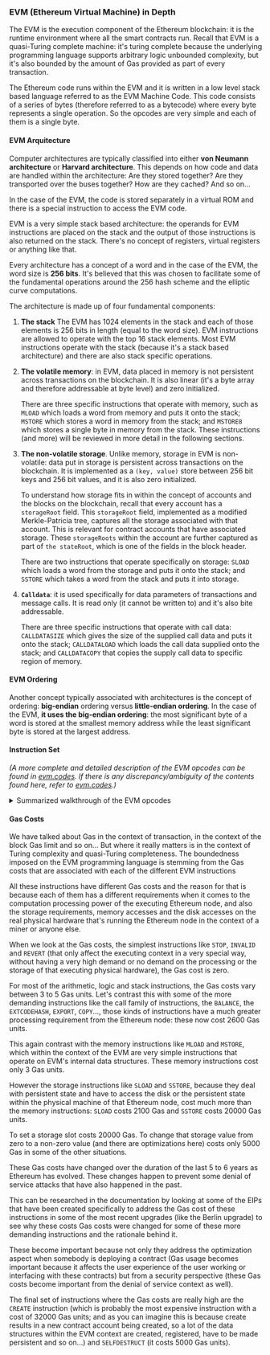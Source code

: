 ### EVM (Ethereum Virtual Machine) in Depth

The EVM is the execution component of the Ethereum blockchain: it is the runtime environment where all the smart contracts run. Recall that EVM is a quasi-Turing complete machine: it's turing complete because the underlying programming language supports arbitrary logic unbounded complexity, but it's also bounded by the amount of Gas provided as part of every transaction.

The Ethereum code runs within the EVM and it is written in a low level stack based language referred to as the EVM Machine Code. This code consists of a series of bytes (therefore referred to as a bytecode) where every byte represents a single operation. So the opcodes are very simple and each of them is a single byte.

#### EVM Arquitecture

Computer architectures are typically classified into either **von Neumann architecture** or **Harvard architecture**.
This depends on how code and data are handled within the architecture: Are they stored together? Are they transported over the buses together? How are they cached? And so on...

In the case of the EVM, the code is stored separately in a virtual ROM and there is a special instruction to access the EVM code.

EVM is a very simple stack based architecture: the operands for EVM instructions are placed on the stack and the output of those instructions is also returned on the stack. There's no concept of registers, virtual registers or anything like that.

Every architecture has a concept of a word and in the case of the EVM, the word size is **256 bits**. It's believed that this was chosen to facilitate some of the fundamental operations around the 256 hash scheme and the elliptic curve computations.

The architecture is made up of four fundamental components:

1. **The stack** The EVM has 1024 elements in the stack and each of those elements is 256 bits in length (equal to the word size). EVM instructions are allowed to operate with the top 16 stack elements. Most EVM instructions operate with the stack (because it's a stack based architecture) and there are also stack specific operations.

2. **The volatile memory**: in EVM, data placed in memory is not persistent across transactions on the blockchain. It is also linear (it's a byte array and therefore addressable at byte level) and zero initialized.

    There are three specific instructions that operate with memory, such as `MLOAD` which loads a word from memory and puts it onto the stack; `MSTORE` which stores a word in memory from the stack; and `MSTORE8` which stores a single byte in memory from the stack. These instructions (and more) will be reviewed in more detail in the following sections.

3. **The non-volatile storage**. Unlike memory, storage in EVM is non-volatile: data put in storage is persistent across transactions on the blockchain. It is implemented as a `(key, value)` store between 256 bit keys and 256 bit values, and it is also zero initialized.
    
    To understand how storage fits in within the concept of accounts and the blocks on the blockchain, recall that every account has a `storageRoot` field. This `storageRoot` field, implemented as a modified Merkle-Patricia tree, captures all the storage associated with that account. This is relevant for contract accounts that have associated storage. These `storageRoots` within the account are further captured as part of `the stateRoot`, which is one of the fields in the block header.
    
    There are two instructions that operate specifically on storage: `SLOAD` which loads a word from the storage and puts it onto the stack; and `SSTORE` which takes a word from the stack and puts it into storage.

4. **`Calldata`**: it is used specifically for data parameters of transactions and message calls. It is read only (it cannot be written to) and it's also bite addressable.
    
    There are three specific instructions that operate with call data: `CALLDATASIZE` which gives the size of the supplied call data and puts it onto the stack; `CALLDATALOAD` which loads the call data supplied onto the stack; and `CALLDATACOPY` that copies the supply call data to specific region of memory.


#### EVM Ordering

Another concept typically associated with architectures is the concept of ordering: **big-endian** ordering versus **little-endian ordering**. In the case of the EVM, **it uses the big-endian ordering**: the most significant byte of a word is stored at the smallest memory address while the least significant byte is stored at the largest address.

#### Instruction Set

_(A more complete and detailed description of the EVM opcodes can be found in [evm.codes](https://www.evm.codes/?utm_source=tldrnewsletter). If there is any discrepancy/ambiguity of the contents found here, refer to [evm.codes](https://www.evm.codes/?utm_source=tldrnewsletter).)_

<details>
<summary>Summarized walkthrough of the EVM opcodes</summary>

All the instructions supported by the EVM can be classified into 11 categories. Instructions that are found in categories **a** to **i** operate on the stack.

The format for each of these instructions will be as follows:

```
OPCODE MNEMONIC INPUTS OUTPUTS
```

Let's see an example:

The opcode is the hex representation of the instruction. You will see that the `0x00` opcode is used for the stop instruction. In addition, the word `STOP` is the mnemonic of the instruction. and then the two numbers that you see after the mnemonic refer to the number of stack items placed for this instruction (inputs) and the number of stack items removed (outputs).

So the stop opcode is `0x00`, thus it's the first instruction in the instruction set mapping. The mnemonic is `STOP` (makes sense), 0 items are placed and 0 items are removed from the stack.

In the case of `ADD`, you will see that it has 2 items placed onto the stack (the 2 operands) and the computed result (the addition) is placed back onto the stack.

That's why you see that there is one item placed onto the stack, which is the result the addition of the two inputs. The same thing holds good for multiplication, and so on...

##### **a.** Stop & Arithmetic

```
0x00 STOP 0 0
0x01 ADD 2 1
0x02 MUL 2 1
0x03 SUB 2 1
0x04 DIV 2 1
0x05 SDIV 2 1
0x06 MOD 2 1
0x07 SMOD 2 1
0x08 ADDMOD 3 1
0x06 MOD 2 1
0x07 SMOD 2 1
0x08 ADDMOD 3 1
0x09 MULMOD 3 1
0x0a EXP 2 1
0x0b SIGNEXTEND 2 1
```

##### **b.** Comparison & Bitwise Logic

```
0x10 LT 2 1
0x12 SLT 2 1
0x20 GT 2 1
0x13 SGT 2 1
0x14 EQ 2 1
0x15 ISZERO 1 1
0x16 AND 2 1
0x17 OR 2 1
0x18 XOR 2 1
0x19 NOT 1 1
0x1a BYTE 2 1   
0x1b SHL 2 1
0x1c SHR 2 1
0x1d SAR 2 1
```

### **c.** SHA3 Instruction

```
0x20 SHA3 2 1
```

_This single instruction is critical to Ethereum because it computes the Keccak-256 Hash. The formal notation for how the Keccak-256 hash is calculated is:_

$$
\mu_s'[0]=\text{KEC}\left(\mu_m\left[\mu_s[0]\left(\mu_s[0]+\mu_s[1]-1\right)\right]\right)
$$
$$
\mu_i'=\text{M}\left(\mu_i,\mu_s[0],\mu_s[1]\right)
$$

_This is explained with more detail in the Ethereum Yellowpaper._

##### **d.** Environmental Information Instructions

_These set of instructions give information about the environment or the execution context of the smart contract executing them._

```
0x30 ADDRESS 0 1
0x31 BALANCE 1 1
0x32 ORIGIN 0 1
0x33 CALLER 0 1
```

- _The `ADDRESS` instruction gives the address of the currently executing account._
- _`BALANCE` gives the ether balance of the currently executing account._
- _`ORIGIN` gives the address of the originator of the transaction that actually led to the execution of the code within the EVM._
- _`CALLER` gives the caller's address in the context of `Solidity`, these would be transaction origin (`tx.origin`) and message sender (`msg.sender`) respectively._

---

```
0x34 CALLVALUE 0 1
0x35 CALLDATALOAD 1 1
0x36 CALLDATASIZE 0 1
0x37 CALLDATACOPY 3 0
```

- _`CALLVALUE` in the context of `Solidity` would be the message value (`msg.vale`) that you would see in the smart contracts._

---

```
0x38 CODESIZE 0 1
0x39 CODECOPY 3 0
0x3a GASPRIZE 0 1
0x3b EXTCODESIZE 1 1
```
- _`CODESIZE` gives the size of the code running in the current environment._
- _`CODECOPY` lets you copy the code running in the current environment to memory._
- _`GASPRICE` in the context of `Solidity`; you would see this as `transaction.gasPrice`, which gives you the price of the Gas in the current environment._

---

```
0x3b EXTCODESIZE 1 1
0x3c EXTCODECOPY 4 0
0x3d RETURNDATASIZE 0 1
0x3e RETURNDATACOPY 3 0
0x3f EXTCODEHASH 1 1
```

_This set of instructions lets you query an external contract account._
- _`EXTCODESIZE` gives you the size of the specified account's code._
- _`EXTCODECOPY` copies the specified accounts code to memory._
- _`RETURNDATASIZE` gives the size of the output data from the previous call in this current environment._
- _`RETURNDATACOPY` copies that return data._
- _`EXTCODEHASH` gives the hash of the external account's code._

##### **e.** Block Information Instructions

_Similar to environment key information, EVM also has a set of instructions that gives information about transactions block._

```
0x40 BLOCKHASH 1 1
0x41 COINBASE 0 1
0x42 TIMESTAMP 0 1
0x43 NUMBER 0 1
0x44 DIFFICULTY 0 1
0x45 GASLIMIT 0 1
```

- _`BLOCKHASH` gives the hash of one of the specified 256 most recent complete blocks. If the specified block is not one of the most recent 256 ones, then this instruction returns zero, **which is something that has a security implication**._
- _`COINBASE` gives the block's beneficiary address (the address to which the block reward and transaction fees are credited to)._
- _`TIMESTAMP` gets the block's timestamp._
- _`NUMBER` gets the block's number._
- _`DIFFICULTY` gets the block's diffiulty._
- _`GASLIMIT` gets the block's gas limit._

##### **f.** Stack, Memory, Storage and Flow Instructions

_The next category of instructions are related to the stack memory and storage; load and store operations and also those that affect the control flow._

```
0x50 POP 1 0
0x51 MLOAD 1 1
0x52 MSTORE 2 0
0x53 MSTORE8 2 0
0x54 SLOAD 1 1
0x55 SSTORE 2 0
```

- _`POP` pops an element of the stack._
- _`MLOAD` and `MSTORE` load and store from memory._
- _`MSTORE8` stores a single byte to memory instead of the whole word._
- _`SLOAD` and `SSTORE` load and store words from and to the storage._

_The next set of instructions affect the control flow._

```
0x56 JUMP 1 0
0x57 JUMPI 2 0
0x58 PC 0 1
0x59 MSIZE 0 1
0x5a GAS 0 1
0x5b JUMPDEST 0 0
```

- _`JUMP` jumps to the specific location._
- _`JUMPI` is a conditional jump that jumps depending on the value specified._
- _`PC` gives you the value of the program counter._
- _`MSIZE` gives the size of active memory in bytes as of this instruction._
- _`GAS` gives the amount of available Gas as of this instruction. This is in the context of the Gas that is supplied with the transaction: how much gets consumed and how much is left._
- _`JUMPDEST` has no effect on the machine state: it does not affect the control flow but it marks a particular destination as being a valid destination for the jump instructions that we talked about._

##### *g.* Push Operations

_The next set of instructions are specific to the stack. These instructions push operands or place items onto the stack. Depending on the number of items placed, there are 32 such instructions._

```
0x60 PUSH1 0 1
0x61 PUSH2 0 1
 .     .
 .     .
 .     .
0x7f PUSH32 0 1
```

_`PUSH1` pushes a single byte onto the stack, `PUSH2` pushes 2 bytes and it goes all the way up to `PUSH31`. The `PUSH32` instruction pushes a full word (32 bytes or 256 bits) onto the stack._

##### **h.** Duplication Operations

*The next category of instructions that operate on the stack are the duplication operations, which duplicate items that are already on the stack.*

```
0x80 DUP1 1 2
0x81 DUP2 1 2
 .     .
 .     .
 .     .
0x8f DUP16 1 2
```

_`DUP1` for example duplicates the first stack item, `DUP2` duplicates the first two items on the stack, and it goes all the way up to `DUP16`._

##### **i.** Exchange Operations

*The final set of instructions that operate on stack items are the exchange operations. These exchange or swap items that are already on the stack.

```
0x90 SWAP1 2 2
0x91 SWAP2 3 3
 .     .
 .     .
 .     .
0x9f SWAP16 17 17
```

_`SWAP1` exchanges the first and second stack items, `SWAP2` exchanges the first and third and so on all the way up to `SWAP16` which exchanges the first and 17 $^\text{th}$ stack items._

##### **j.** Logging Operations

_These operations append log records from within the execution context of the contract onto the blockchain. We talked about this a bit in the context of the bloom filter in the block header._

```
0xa0 LOG0 2 0
0xa1 LOG1 3 0
0xa2 LOG2 4 0
0xa3 LOG3 5 0
0xa4 LOG4 6 0
```

_These instructions differ in the number of topics that are specified as being part of the log. So the log itself refers to the event that is fired from within the context of the contract and in the event. The different parameters can be specified as either being indexed or non-indexed._
    
**Indexed** parameters go into the **topics** part of the log and the **non-indexed** parameters go into the **data** part of the log. 

_This differentiates how fast the the parameters or the records can be queried, searched and looked. These instructions are critical to how the contracts actually communicate some of their state to the off-chain interfaces or the off-chain monitoring tools._

##### **k.** System Operations

_The next set of instructions include instructions that are critical to how the system functions. They allow one to create new contract accounts, call from one account to another in different ways, revert from the current executing context, invalidate some of the things that have happened and so on._

```
0xf0 CREATE 3 1
0xf1 CALL 7 1
0xf2 CALLCODE 7 1
```

- _`CREATE` is used to create a new contract account that has associated code and storage with it. Recall that contract accounts can be created from an EOA by sending a special transaction to the zero address (`0x0`) or they can also be created from other contracts when they're executed. The address of the newly created account depends on the sender's address and the `nonce` of that account. So this makes the newly created contracts address dependent on the previous transactions that have executed from the sender's account. This becomes interesting when we talk about the related instruction called `CREATE2`._
- _`CALL` allows the current executing context to do a message call into another account. So now there is a caller account that is doing a message call into a callee account. This is interesting because it lets contracts call each other in the executing context._
- _`CALLCODE` is another call related instruction which lets the caller account call a callee account and lets the callee account execute its code in the context of the state of the caller's account. This distinction is really critical and it has big security implications in some of the future instructions we'll talk about._

---

```
0xf3 RETURN 2 0
0xf4 DELEGATECALL 6 1
0xf5 CREATE2 4 1
```

- _`RETURN` holds execution and returns the output data._
- _`DELEGATECALL` is a very interesting instruction part of the call family of instructions which acts very similar to `CALLCODE`. There is a caller account that calls into the callee account, and the callee account executes its code in the context of the caller's state. The difference here between `CALLCODE` is that in the case of `DELEGATECALL`, in the context of `Solidity`, `msg.sender` and `msg.value` of the caller's account is used in the execution context of the callee account._
- _`CREATE2` is similar to `CREATE` and is used to create new contract accounts with associated code and storage. The difference here is that `CREATE2` allows you to create accounts with a predictable addresses, unlike `CREATE` where the address of the newly created contact account dependeds on the `nonce`. So `CREATE2` removes all the transactions that happened from the sender's account so that the address of contracts being generated are predictable. Again, this has big implications in security._

---

```
0xfa STATICCALL 6 1
0xfd REVERT 2 0
0xfe INVALID NaN NaN
```
- _`STATICCALL` is another instruction in the call family which allows the callee account (that is being called into) to only read the state of the caller account without letting it modify it. This has security implications as well._
- _`REVERT` holds execution of the current executing context, it returns the data and it returns the remaining Gas that's left behind after consuming all the Gas that was supplied as part of the triggering transaction so far._
- _`INVALID` (`0xfe`) is again a special instruction in EVM. It consumes all the Gas that's been supplied as part of the triggering transaction and it is used in the context of some of the static analysis tools that we'll touch upon in later chapters._

---

```
0xff SELFDESTRUCT 1 0
```

_The final instruction (`0xff`) in the EVM instruction set is a special instruction called `SELFDESTRUCT`. As you can imagine, this holds execution but it also destroys the account of the executing context: the account is registered for later deletion._

_This has huge security implications because the contract account that is executing will not exist after the transaction finishes. This is something we will touch upon and some of the security aspects as when we talk about some of the findings and security pitfalls in later chapters._

</details>

#### Gas Costs

We have talked about Gas in the context of transaction, in the context of the block Gas limit and so on... But where it really matters is in the context of Turing complexity and quasi-Turing completeness. The boundedness imposed on the EVM programming language is stemming from the Gas costs that are associated with each of the different EVM instructions

All these instructions have different Gas costs and the reason for that is because each of them has a different requirements when it comes to the computation processing power of the executing Ethereum node, and also the storage requirements, memory accesses and the disk accesses on the real physical hardware that's running the Ethereum node in the context of a miner or anyone else.

When we look at the Gas costs, the simplest instructions like `STOP`, `INVALID` and `REVERT` (that only affect the executing context in a very special way, without having a very high demand or no demand on the processing or the storage of that executing physical hardware), the Gas cost is zero.

For most of the arithmetic, logic and stack instructions, the Gas costs vary between 3 to 5 Gas units. Let's contrast this with some of the more demanding instructions like the call family of instructions, the `BALANCE`, the `EXTCODEHASH`, `EXPORT`, `COPY`..., those kinds of instructions have a much greater processing requirement from the Ethereum node: these now cost 2600 Gas units.

This again contrast with the memory instructions like `MLOAD` and `MSTORE`, which within the context of the EVM are very simple instructions that operate on EVM's internal data structures. These memory instructions cost only 3 Gas units.

However the storage instructions like `SLOAD` and `SSTORE`, because they deal with persistent state and have to access the disk or the persistent state within the physical machine of that Ethereum node, cost much more than the memory instructions: `SLOAD` costs 2100 Gas and `SSTORE` costs 20000 Gas units.

To set a storage slot costs 20000 Gas. To change that storage value from zero to a non-zero value (and there are optimizations here) costs only 5000 Gas in some of the other situations.

These Gas costs have changed over the duration of the last 5 to 6 years as Ethereum has evolved. These changes happen to prevent some denial of service attacks that have also happened in the past.

This can be researched in the documentation by looking at some of the EIPs that have been created specifically to address the Gas cost of these instructions in some of the most recent upgrades (like the Berlin upgrade) to see why these costs Gas costs were changed for some of these more demanding instructions and the rationale behind it.

These become important because not only they address the optimization aspect when somebody is deploying a contract (Gas usage becomes important because it affects the user experience of the user working or interfacing with these contracts) but from a security perspective (these Gas costs become important from the denial of service context as well).

The final set of instructions where the Gas costs are really high are the `CREATE` instruction (which is probably the most expensive instruction with a cost of 32000 Gas units; and as you can imagine this is because create results in a new contract account being created, so a lot of the data structures within the EVM context are created, registered, have to be made persistent and so on...) and `SELFDESTRUCT` (it costs 5000 Gas units).